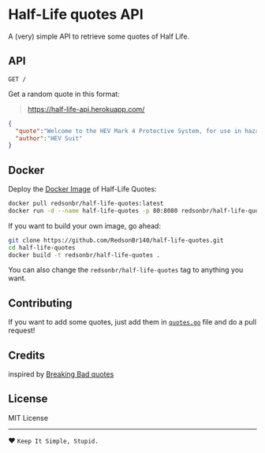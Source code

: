 # Half-Life quotes API
A (very) simple API to retrieve some quotes of Half Life.

## API

`GET /`

Get a random quote in this format:
> https://half-life-api.herokuapp.com/

```json
{
  "quote":"Welcome to the HEV Mark 4 Protective System, for use in hazardous environment conditions.",
  "author":"HEV Suit"
}
```

## Docker
Deploy the [Docker Image](https://hub.docker.com/r/redsonbr/half-life-quotes/) of Half-Life Quotes:
```bash
docker pull redsonbr/half-life-quotes:latest
docker run -d --name half-life-quotes -p 80:8080 redsonbr/half-life-quotes:latest
```
If you want to build your own image, go ahead:
```bash
git clone https://github.com/RedsonBr140/half-life-quotes.git
cd half-life-quotes
docker build -t redsonbr/half-life-quotes .
```
You can also change the `redsonbr/half-life-quotes` tag to anything you want.

## Contributing
If you want to add some quotes, just add them in [`quotes.go`](https://github.com/RedsonBr140/half-life-quotes/blob/main/quotes.go) file and do a pull request!

## Credits
inspired by [Breaking Bad quotes](https://github.com/shevabam/breaking-bad-quotes)

## License
MIT License

---
❤ `Keep It Simple, Stupid.`
